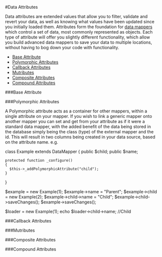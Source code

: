 #Data Attributes

Data attributes are extended values that allow you to filter,
validate and revert your data, as well as knowing what values have
been updated since you initially loaded them.  Attributes form the
foundation for [data mappers](/docs/data/mappers) which control a set
of data, most commonly represented as objects.  Each type of attribute
will offer you slightly different functionality, which allow you build
advanced data mappers to save your data to multiple locations, without
having to bog down your code with functionality.

- [Base Attribute](#baseattribute)
- [Polymorphic Attributes](#polymorphic)
- [Callback Attributes](#callback)
- [Mutributes](#multribute)
- [Composite Attributes](#composite)
- [Compound Attributes](#compound)

<a name="baseattribute"></a>
###Base Attribute

<a name="polymorphic"></a>
###Polymorphic Attributes

A Polymorphic attribute acts as a container for other mappers, within a single
attribute on your mapper.  If you wish to link a generic mapper onto another mapper
you can set and get from your attribute as if it were a standard data mapper,
with the added benefit of the data being stored in the database simply being the
class (type) of the external mapper and the id.  This will result in two columns
being created in your data source, based on the attribute name.  e.g.

  class Example extends DataMapper
  {
    public $child;
    public $name;

    protected function _configure()
    {
      $this->_addPolymorphicAttribute("child");
    }
  }

  $example = new Example(1);
  $example->name = "Parent";
  $example->child = new Example(2);
  $example->child->name = "Child";
  $example->child->saveChanges();
  $example->saveChanges();

  $loader = new Example(1);
  echo $loader->child->name; //Child

<a name="callback"></a>
###Callback Attributes

<a name="multributes"></a>
###Mutributes

<a name="composite"></a>
###Composite Attributes

<a name="compound"></a>
###Compound Attributes
